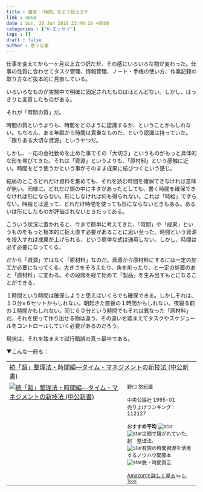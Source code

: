 ```yaml
---
title : 雑感：「時間」をどう捉えるか
link : 4068
date : Sun, 20 Jun 2010 23:49:18 +0000
categories : ["6-エッセイ"]
tags : []
draft : false
author : 倉下忠憲
---
```


仕事を変えてから一ヶ月以上立つ訳だが、その感にいろいろな物が変わった。仕事の性質に合わせてタスク管理、情報管理、ノート・手帳の使い方、作業記録の取り方など抜本的に見直している。

いろいろなものが実験中で明確に固定されたものはほとんどない。しかし、はっきりと変質したものがある。

それが「時間の質」だ。

時間の質というよりも、時間をどのように認識するか、ということかもしれない。もちろん、ある年齢から時間は貴重なものだ、という認識は持っていた。「限りある大切な資源」というやつだ。

しかし、一応の会社勤めを止めた事でその「大切さ」というものがもっと具体的な形を帯びてきた。それは「資源」というよりも、「原材料」という感触に近い。時間をどう使うかという事がそのまま成果に結びつくという感じ。

結局のところどれだけ資料を集めても、それを読む時間を確保できなければ意味が無い。同様に、どれだけ頭の中にネタがあったとしても、書く時間を確保できなければ形にならない。形にしなければ何も得られない。これは「時給」ですらない。時給とは違って、どれだけ時間を使っても形にならないときもある。あるいは形にしたものが評価されないときだってある。

こういう状況に置かれると、今まで簡単に考えてきた、「時間」や「成果」というものをもっと根本的に捉え直す必要があることに思い至った。時間という資源を投入すれば成果が上げられる、という簡単な式は通用しない。しかし、時間は必ず必要になってくる。

だから「資源」ではなく「原材料」なのだ。資源から原材料にするには一定の加工が必要になってくる。大きさをそろえたり、角を削ったり、と一定の処置のあと「原材料」に変わる。その段階を経て始めて「製品」を生み出すもとになることができる。

１時間という時間は確保しようと思えばいくらでも確保できる。しかしそれは、１０分×６セットかもしれない。朝起きた直後の１時間かもしれない。夜寝る前の１時間かもしれない。同じ６０分という時間でもそれは異なった「原材料」だ。それを使って作り出せる物は違う。その違いを踏まえてタスクやスケジュールをコントロールしていく必要があるのだろう。

現状は、それを踏まえて試行錯誤の真っ最中である。

▼こんな一冊も：
<table  border="0" cellpadding="5"><tr><td colspan="2"><a href="http://www.amazon.co.jp/%E7%B6%9A%E3%80%8C%E8%B6%85%E3%80%8D%E6%95%B4%E7%90%86%E6%B3%95%E3%83%BB%E6%99%82%E9%96%93%E7%B7%A8%E2%80%95%E3%82%BF%E3%82%A4%E3%83%A0%E3%83%BB%E3%83%9E%E3%83%8D%E3%82%B8%E3%83%A1%E3%83%B3%E3%83%88%E3%81%AE%E6%96%B0%E6%8A%80%E6%B3%95-%E4%B8%AD%E5%85%AC%E6%96%B0%E6%9B%B8-%E9%87%8E%E5%8F%A3-%E6%82%A0%E7%B4%80%E9%9B%84/dp/4121012224%3FSubscriptionId%3D15SMZCTB9V8NGR2TW082%26tag%3Drashita1000-22%26linkCode%3Dxm2%26camp%3D2025%26creative%3D165953%26creativeASIN%3D4121012224" target="_top">続「超」整理法・時間編―タイム・マネジメントの新技法 (中公新書)</a><img src="http://www.assoc-amazon.jp/e/ir?t=rashita1000-22&l=ur2&o=9" width="1" height="1" style="border: none;" alt="" /></td></tr><tr><td valign="top"><a href="http://www.amazon.co.jp/%E7%B6%9A%E3%80%8C%E8%B6%85%E3%80%8D%E6%95%B4%E7%90%86%E6%B3%95%E3%83%BB%E6%99%82%E9%96%93%E7%B7%A8%E2%80%95%E3%82%BF%E3%82%A4%E3%83%A0%E3%83%BB%E3%83%9E%E3%83%8D%E3%82%B8%E3%83%A1%E3%83%B3%E3%83%88%E3%81%AE%E6%96%B0%E6%8A%80%E6%B3%95-%E4%B8%AD%E5%85%AC%E6%96%B0%E6%9B%B8-%E9%87%8E%E5%8F%A3-%E6%82%A0%E7%B4%80%E9%9B%84/dp/4121012224%3FSubscriptionId%3D15SMZCTB9V8NGR2TW082%26tag%3Drashita1000-22%26linkCode%3Dxm2%26camp%3D2025%26creative%3D165953%26creativeASIN%3D4121012224" target="_top"><img src="http://ecx.images-amazon.com/images/I/41CFAhuRsPL._SL160_.jpg" border="0" alt="続「超」整理法・時間編―タイム・マネジメントの新技法 (中公新書)" /></a></td><td valign="top"><font size="-1">野口 悠紀雄 <br /><br />中央公論社  1995-01<br />売り上げランキング : 112127<br /><br /><strong>おすすめ平均  </strong><img src="http://g-images.amazon.com/images/G/01/detail/stars-4-5.gif" alt="star" /><br /><img src="http://g-images.amazon.com/images/G/01/detail/stars-5-0.gif" alt="star" />世間で騒がれていた、超　整理法。<br /><img src="http://g-images.amazon.com/images/G/01/detail/stars-4-0.gif" alt="star" />有限の時間資源を活用するノウハウ開陳本<br /><img src="http://g-images.amazon.com/images/G/01/detail/stars-3-0.gif" alt="star" />脱・時間貧乏<br /><br /><a href="http://www.amazon.co.jp/%E7%B6%9A%E3%80%8C%E8%B6%85%E3%80%8D%E6%95%B4%E7%90%86%E6%B3%95%E3%83%BB%E6%99%82%E9%96%93%E7%B7%A8%E2%80%95%E3%82%BF%E3%82%A4%E3%83%A0%E3%83%BB%E3%83%9E%E3%83%8D%E3%82%B8%E3%83%A1%E3%83%B3%E3%83%88%E3%81%AE%E6%96%B0%E6%8A%80%E6%B3%95-%E4%B8%AD%E5%85%AC%E6%96%B0%E6%9B%B8-%E9%87%8E%E5%8F%A3-%E6%82%A0%E7%B4%80%E9%9B%84/dp/4121012224%3FSubscriptionId%3D15SMZCTB9V8NGR2TW082%26tag%3Drashita1000-22%26linkCode%3Dxm2%26camp%3D2025%26creative%3D165953%26creativeASIN%3D4121012224" target="_top">Amazonで詳しく見る</a></font><font size="-2"> by <a href="http://www.goodpic.com/mt/aws/index.html" >G-Tools</a></font></td></tr></table>
